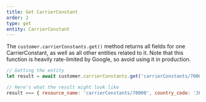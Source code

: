 ```yaml
---
title: Get CarrierConstant
order: 2
type: get
entity: CarrierConstant
---
```


The `customer.carrierConstants.get()` method returns all fields for one CarrierConstant, as well as all other entities related to it. Note that this function is heavily rate-limited by Google, so avoid using it in production.

```javascript
// Getting the entity
let result = await customer.carrierConstants.get('carrierConstants/70000')

// Here's what the result might look like
result === { resource_name: 'carrierConstants/70000', country_code: 'JP', id: 70000, name: 'NTT DoCoMo' }
```
